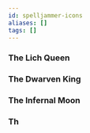 ```yaml
---
id: spelljammer-icons
aliases: []
tags: []
---
```




### The Lich Queen


### The Dwarven King

### The Infernal Moon

### Th


